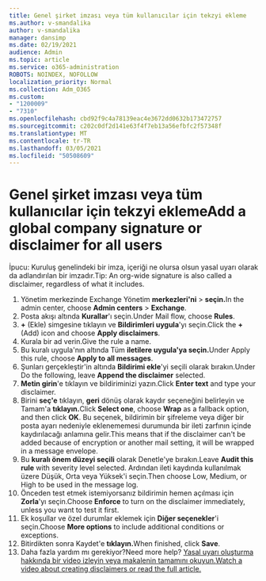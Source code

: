 ```yaml
---
title: Genel şirket imzası veya tüm kullanıcılar için tekzyi ekleme
ms.author: v-smandalika
author: v-smandalika
manager: dansimp
ms.date: 02/19/2021
audience: Admin
ms.topic: article
ms.service: o365-administration
ROBOTS: NOINDEX, NOFOLLOW
localization_priority: Normal
ms.collection: Adm_O365
ms.custom:
- "1200009"
- "7310"
ms.openlocfilehash: cbd92f9c4a78139eac4e3672dd0632b173472757
ms.sourcegitcommit: c202c0df2d141e63f4f7eb13a56efbfc2f57348f
ms.translationtype: MT
ms.contentlocale: tr-TR
ms.lasthandoff: 03/05/2021
ms.locfileid: "50508609"
---
```

# <a name="add-a-global-company-signature-or-disclaimer-for-all-users"></a><span data-ttu-id="5bcbc-102">Genel şirket imzası veya tüm kullanıcılar için tekzyi ekleme</span><span class="sxs-lookup"><span data-stu-id="5bcbc-102">Add a global company signature or disclaimer for all users</span></span>

<span data-ttu-id="5bcbc-103">İpucu: Kuruluş genelindeki bir imza, içeriği ne olursa olsun yasal uyarı olarak da adlandırılan bir imzadır.</span><span class="sxs-lookup"><span data-stu-id="5bcbc-103">Tip: An org-wide signature is also called a disclaimer, regardless of what it includes.</span></span>

1. <span data-ttu-id="5bcbc-104">Yönetim merkezinde Exchange Yönetim **merkezleri'ni**  >  **seçin.**</span><span class="sxs-lookup"><span data-stu-id="5bcbc-104">In the admin center, choose **Admin centers** > **Exchange**.</span></span>
2. <span data-ttu-id="5bcbc-105">Posta akışı altında **Kurallar**'ı seçin.</span><span class="sxs-lookup"><span data-stu-id="5bcbc-105">Under Mail flow, choose **Rules**.</span></span>
3. <span data-ttu-id="5bcbc-106">**+** (Ekle) simgesine tıklayın ve **Bildirimleri uygula**'yı seçin.</span><span class="sxs-lookup"><span data-stu-id="5bcbc-106">Click the **+** (Add) icon and choose **Apply disclaimers**.</span></span>
4. <span data-ttu-id="5bcbc-107">Kurala bir ad verin.</span><span class="sxs-lookup"><span data-stu-id="5bcbc-107">Give the rule a name.</span></span>
5. <span data-ttu-id="5bcbc-108">Bu kuralı uygula'nın altında Tüm **iletilere uygula'ya seçin.**</span><span class="sxs-lookup"><span data-stu-id="5bcbc-108">Under Apply this rule, choose **Apply to all messages**.</span></span>
6. <span data-ttu-id="5bcbc-109">Şunları gerçekleştir'in altında **Bildirimi ekle**'yi seçili olarak bırakın.</span><span class="sxs-lookup"><span data-stu-id="5bcbc-109">Under Do the following, leave **Append the disclaimer** selected.</span></span>
7. <span data-ttu-id="5bcbc-110">**Metin girin**'e tıklayın ve bildiriminizi yazın.</span><span class="sxs-lookup"><span data-stu-id="5bcbc-110">Click **Enter text** and type your disclaimer.</span></span>
8. <span data-ttu-id="5bcbc-111">Birini **seç'e** tıklayın, **geri** dönüş olarak kaydır seçeneğini belirleyin ve Tamam'a **tıklayın.**</span><span class="sxs-lookup"><span data-stu-id="5bcbc-111">Click **Select one**, choose **Wrap** as a fallback option, and then click **OK**.</span></span> <span data-ttu-id="5bcbc-112">Bu seçenek, bildirimin bir şifreleme veya diğer bir posta ayarı nedeniyle eklenememesi durumunda bir ileti zarfının içinde kaydırılacağı anlamına gelir.</span><span class="sxs-lookup"><span data-stu-id="5bcbc-112">This means that if the disclaimer can't be added because of encryption or another mail setting, it will be wrapped in a message envelope.</span></span>
9. <span data-ttu-id="5bcbc-113">Bu **kuralı önem düzeyi seçili** olarak Denetle'ye bırakın.</span><span class="sxs-lookup"><span data-stu-id="5bcbc-113">Leave **Audit this rule** with severity level selected.</span></span> <span data-ttu-id="5bcbc-114">Ardından ileti kaydında kullanılmak üzere Düşük, Orta veya Yüksek'i seçin.</span><span class="sxs-lookup"><span data-stu-id="5bcbc-114">Then choose Low, Medium, or High to be used in the message log.</span></span>
10. <span data-ttu-id="5bcbc-115">Önceden test etmek istemiyorsanız bildirimin hemen açılması için **Zorla**'yı seçin.</span><span class="sxs-lookup"><span data-stu-id="5bcbc-115">Choose **Enforce** to turn on the disclaimer immediately, unless you want to test it first.</span></span>
11. <span data-ttu-id="5bcbc-116">Ek koşullar ve özel durumlar eklemek için **Diğer seçenekler**'i seçin.</span><span class="sxs-lookup"><span data-stu-id="5bcbc-116">Choose **More options** to include additional conditions or exceptions.</span></span>
12. <span data-ttu-id="5bcbc-117">Bitirdikten sonra Kaydet'e **tıklayın.**</span><span class="sxs-lookup"><span data-stu-id="5bcbc-117">When finished, click **Save**.</span></span>
13. <span data-ttu-id="5bcbc-118">Daha fazla yardım mı gerekiyor?</span><span class="sxs-lookup"><span data-stu-id="5bcbc-118">Need more help?</span></span> [<span data-ttu-id="5bcbc-119">Yasal uyarı oluşturma hakkında bir video izleyin veya makalenin tamamını okuyun.</span><span class="sxs-lookup"><span data-stu-id="5bcbc-119">Watch a video about creating disclaimers or read the full article.</span></span>](https://support.office.com/article/2d75860f-c527-4352-a7f6-73eba54c0c72?wt.mc_id=Chat_GlobalSignature)